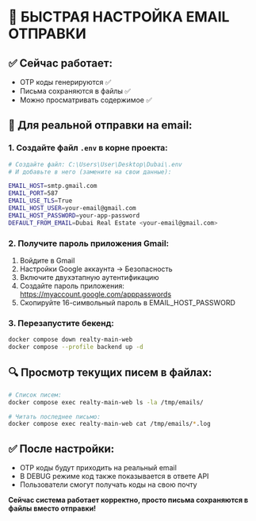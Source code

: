 # 🚀 БЫСТРАЯ НАСТРОЙКА EMAIL ОТПРАВКИ

## ✅ Сейчас работает:
- OTP коды генерируются ✅
- Письма сохраняются в файлы ✅ 
- Можно просматривать содержимое ✅

## 📧 Для реальной отправки на email:

### 1. Создайте файл `.env` в корне проекта:
```bash
# Создайте файл: C:\Users\User\Desktop\Dubai\.env
# И добавьте в него (замените на свои данные):

EMAIL_HOST=smtp.gmail.com
EMAIL_PORT=587
EMAIL_USE_TLS=True
EMAIL_HOST_USER=your-email@gmail.com
EMAIL_HOST_PASSWORD=your-app-password
DEFAULT_FROM_EMAIL=Dubai Real Estate <your-email@gmail.com>
```

### 2. Получите пароль приложения Gmail:
1. Войдите в Gmail
2. Настройки Google аккаунта → Безопасность
3. Включите двухэтапную аутентификацию
4. Создайте пароль приложения: https://myaccount.google.com/apppasswords
5. Скопируйте 16-символьный пароль в EMAIL_HOST_PASSWORD

### 3. Перезапустите бекенд:
```bash
docker compose down realty-main-web
docker compose --profile backend up -d
```

## 🔍 Просмотр текущих писем в файлах:
```bash
# Список писем:
docker compose exec realty-main-web ls -la /tmp/emails/

# Читать последнее письмо:
docker compose exec realty-main-web cat /tmp/emails/*.log
```

## ✅ После настройки:
- OTP коды будут приходить на реальный email
- В DEBUG режиме код также показывается в ответе API
- Пользователи смогут получать коды на свою почту

**Сейчас система работает корректно, просто письма сохраняются в файлы вместо отправки!**
